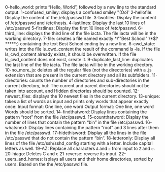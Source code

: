 0-hello_world: prints “Hello, World”, followed by a new line to the standard output.
1-confused_smiley: displays a confused smiley "(Ôo)'
2-hellofile: Display the content of the /etc/passwd file.
3-twofiles: Display the content of /etc/passwd and /etc/hosts.
4-lastlines: Display the last 10 lines of /etc/passwd
5-firstlines: Display the first 10 lines of /etc/passwd.
6-third_line: displays the third line of the file iacta. The file iacta will be in the working directory.
7-file: creates a file named exactly \*\\'"Best School"\'\\*$\?\*\*\*\*\*:) containing the text Best School ending by a new line.
8-cwd_state: writes into the file ls_cwd_content the result of the command ls -la. If the file ls_cwd_content already exists, it should be overwritten. If the file ls_cwd_content does not exist, create it.
9-duplicate_last_line: duplicates the last line of the file iacta. The file iacta will be in the working directory.
10-no_more_js: deletes all the regular files (not the directories) with a .js extension that are present in the current directory and all its subfolders.
11-directories: counts the number of directories and sub-directories in the current directory, but: The current and parent directories should not be taken into account, and Hidden directories should be counted.
12-newest_files: displays the 10 newest files in the current directory.
13-unique:  takes a list of words as input and prints only words that appear exactly once: Input format: One line, one word
Output format: One line, one word
Words should be sorted.
14-findthatword: Display lines containing the pattern “root” from the file /etc/passwd.
15-countthatword: Display the number of lines that contain the pattern “bin” in the file /etc/passwd.
16-whatsnext: Display lines containing the pattern “root” and 3 lines after them in the file /etc/passwd.
17-hidethisword: Display all the lines in the file /etc/passwd that do not contain the pattern “bin”.
18-letteronly: Display all lines of the file /etc/ssh/sshd_config starting with a letter. Include capital letters as well.
19-AZ: Replace all characters `A` and `c` from input to `Z` and `e`.
20-hiago: Deletes C and c 
21-reverse: reverse its input.
22-users_and_homes: isplays all users and their home directories, sorted by users. Based on the the /etc/passwd file.
